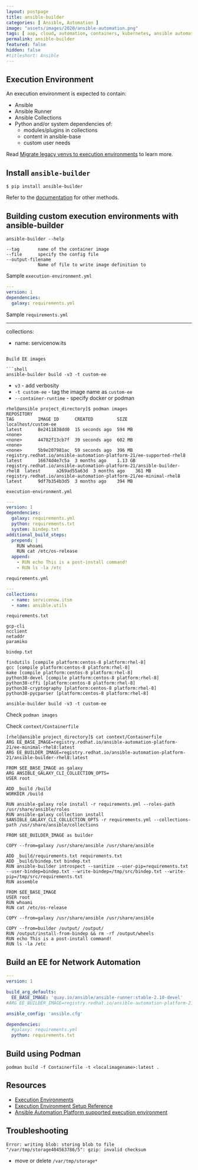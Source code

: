 ```yaml
---
layout: postpage
title: ansible-builder
categories: [ Ansible, Automation ]
image: "assets/images/2020/ansible-automation.png"
tags: [ aap, cloud, automation, containers, kubernetes, ansible automation platform, red hat ansible]
permalink: ansible-builder
featured: false
hidden: false
#titleshort: Ansible
---
```


## Execution Environment

An execution environment is expected to contain:

- Ansible
- Ansible Runner
- Ansible Collections
- Python and/or system dependencies of:
  - modules/plugins in collections
  - content in ansible-base
  - custom user needs

Read [Migrate legacy venvs to execution environments](https://docs.ansible.com/automation-controller/4.2.0/html/upgrade-migration-guide/upgrade_to_ees.html#migrate-new-venv) to learn more.

## Install `ansible-builder`

```shell
$ pip install ansible-builder
```

Refer to the [documentation](https://docs.ansible.com/automation-controller/latest/html/userguide/execution_environments.html#install-ansible-builder) for other methods.

## Building custom execution environments with ansible-builder

```shell
ansible-builder --help

--tag       name of the container image
--file      specify the config file
--output-filename 
            Name of file to write image definition to

```

Sample `execution-environment.yml`

```yaml
---
version: 1
dependencies:
  galaxy: requirements.yml
```  

Sample `requirements.yml`

---
collections:
  - name: servicenow.its
```

Build EE images

```shell
ansible-builder build -v3 -t custom-ee
```

- `v3` - add verbosity
- `-t custom-ee` - tag the image name as `custom-ee`
- `--container-runtime` - specify docker or podman

```shell
rhel@ansible project_directory]$ podman images
REPOSITORY                                                               TAG         IMAGE ID      CREATED         SIZE
localhost/custom-ee                                                      latest      8e2411838dd0  15 seconds ago  594 MB
<none>                                                                   <none>      44782f13cb7f  39 seconds ago  602 MB
<none>                                                                   <none>      5b9e207981ac  59 seconds ago  396 MB
registry.redhat.io/ansible-automation-platform-21/ee-supported-rhel8     latest      16674d4e7c5a  3 months ago    1.13 GB
registry.redhat.io/ansible-automation-platform-21/ansible-builder-rhel8  latest      a269ad55a63d  3 months ago    361 MB
registry.redhat.io/ansible-automation-platform-21/ee-minimal-rhel8       latest      9df7b354b3d5  3 months ago    394 MB
```

`execution-environment.yml`

```yaml
---
version: 1
dependencies:
  galaxy: requirements.yml
  python: requirements.txt
  system: bindep.txt
additional_build_steps:
  prepend: |
    RUN whoami
    RUN cat /etc/os-release
  append:
    - RUN echo This is a post-install command!
    - RUN ls -la /etc
```    

`requirements.yml`

```yaml
---
collections:
  - name: servicenow.itsm
  - name: ansible.utils
```

`requirements.txt`

```shell
gcp-cli
ncclient
netaddr
paramiko
```

`bindep.txt`

```shell
findutils [compile platform:centos-8 platform:rhel-8]
gcc [compile platform:centos-8 platform:rhel-8]
make [compile platform:centos-8 platform:rhel-8]
python38-devel [compile platform:centos-8 platform:rhel-8]
python38-cffi [platform:centos-8 platform:rhel-8]
python38-cryptography [platform:centos-8 platform:rhel-8]
python38-pycparser [platform:centos-8 platform:rhel-8]
```

```shell
ansible-builder build -v3 -t custom-ee
```

Check `podman images`

Check `context/Containerfile`

```shell
[rhel@ansible project_directory]$ cat context/Containerfile 
ARG EE_BASE_IMAGE=registry.redhat.io/ansible-automation-platform-21/ee-minimal-rhel8:latest
ARG EE_BUILDER_IMAGE=registry.redhat.io/ansible-automation-platform-21/ansible-builder-rhel8:latest

FROM $EE_BASE_IMAGE as galaxy
ARG ANSIBLE_GALAXY_CLI_COLLECTION_OPTS=
USER root

ADD _build /build
WORKDIR /build

RUN ansible-galaxy role install -r requirements.yml --roles-path /usr/share/ansible/roles
RUN ansible-galaxy collection install $ANSIBLE_GALAXY_CLI_COLLECTION_OPTS -r requirements.yml --collections-path /usr/share/ansible/collections

FROM $EE_BUILDER_IMAGE as builder

COPY --from=galaxy /usr/share/ansible /usr/share/ansible

ADD _build/requirements.txt requirements.txt
ADD _build/bindep.txt bindep.txt
RUN ansible-builder introspect --sanitize --user-pip=requirements.txt --user-bindep=bindep.txt --write-bindep=/tmp/src/bindep.txt --write-pip=/tmp/src/requirements.txt
RUN assemble

FROM $EE_BASE_IMAGE
USER root
RUN whoami
RUN cat /etc/os-release

COPY --from=galaxy /usr/share/ansible /usr/share/ansible

COPY --from=builder /output/ /output/
RUN /output/install-from-bindep && rm -rf /output/wheels
RUN echo This is a post-install command!
RUN ls -la /etc
```

## Build an EE for Network Automation

```yaml
---
version: 1

build_arg_defaults:
  EE_BASE_IMAGE: 'quay.io/ansible/ansible-runner:stable-2.10-devel'
#ARG EE_BUILDER_IMAGE=registry.redhat.io/ansible-automation-platform-21/ansible-builder-rhel8:latest

ansible_config: 'ansible.cfg'

dependencies:
  #galaxy: requirements.yml
  python: requirements.txt
```

## Build using Podman

```shell
podman build -f Containerfile -t <localimagename>:latest .
```

## Resources

- [Execution Environments](https://docs.ansible.com/automation-controller/latest/html/userguide/execution_environments.html)
- [Execution Environment Setup Reference](https://docs.ansible.com/automation-controller/latest/html/userguide/ee_reference.html)
- [Ansible Automation Platform supported execution environment](https://catalog.redhat.com/software/containers/ansible-automation-platform-21/ee-supported-rhel8/6177cff2be25a74c009224fa?container-tabs=overview&gti-tabs=red-hat-login)


## Troubleshooting

```
Error: writing blob: storing blob to file "/var/tmp/storage404563786/5": gzip: invalid checksum
```

- move or delete `/var/tmp/storage*`